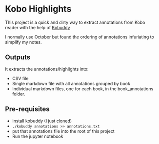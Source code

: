 # Kobo Highlights

This project is a quick and dirty way to extract annotations from Kobo reader with the help of [Kobuddy](https://github.com/karlicoss/kobuddy)

I normally use October but found the ordering of annotations infuriating to simplify my notes.

## Outputs
It extracts the annotations/highlights into:
- CSV file
- Single markdown file with all annotations grouped by book
- Individual markdown files, one for each book, in the book_annotations folder.

## Pre-requisites
- Install kobuddy (I just cloned)
- `./kobuddy annotations >> annotations.txt`
- put that annotations file into the root of this project
- Run the jupyter notebook
